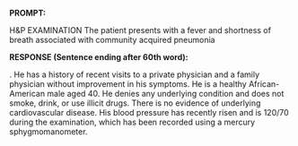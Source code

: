 **PROMPT:**

H&P EXAMINATION The patient presents with a fever and shortness of breath associated with community acquired pneumonia

**RESPONSE (Sentence ending after 60th word):**

. He has a history of recent visits to a private physician and a family physician without improvement in his symptoms. He is a healthy African-American male aged 40. He denies any underlying condition and does not smoke, drink, or use illicit drugs. There is no evidence of underlying cardiovascular disease. His blood pressure has recently risen and is 120/70 during the examination, which has been recorded using a mercury sphygmomanometer. 